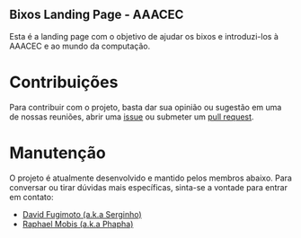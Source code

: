 ## Bixos Landing Page - AAACEC

Esta é a landing page com o objetivo de ajudar os bixos e introduzi-los à AAACEC
e ao mundo da computação.

# Contribuições

Para contribuir com o projeto, basta dar sua opinião ou sugestão em uma de nossas
reuniões, abrir uma [issue](https://github.com/AAACEC/bixos-landing-page/issues)
ou submeter um [pull request](https://github.com/AAACEC/bixos-landing-page/pulls).

# Manutenção

O projeto é atualmente desenvolvido e mantido pelos membros abaixo. Para conversar
ou tirar dúvidas mais específicas, sinta-se a vontade para entrar em contato:

- [David Fugimoto (a.k.a Serginho)](https://github.com/dsfugimoto)
- [Raphael Mobis (a.k.a Phapha)](https://github.com/rmobis)
